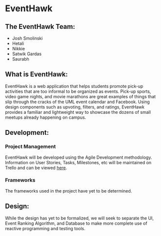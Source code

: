 # EventHawk

## The EventHawk Team:
* Josh Smolinski
* Hetali
* Nikkie
* Satwik Gardas
* Saurabh

## What is EventHawk:

EventHawk is a web application that helps students promote pick-up activities that are too informal to be organized as events. Pick-up sports, video game nights, and movie marathons are great examples of things that slip through the cracks of the UML event calendar and Facebook. Using design components such as upvoting, filters, and ratings, EventHawk provides a familiar and lightweight way to showcase the dozens of small meetups already happening on campus.

## Development:

### Project Management

EventHawk will be developed using the Agile Development methodology. Information on User Stories, Tasks, Milestones, etc will be maintained on Trello and can be viewed [here](https://trello.com/b/2QY2nsVj/eventhawk). 

### Frameworks

The frameworks used in the project have yet to be determined.

## Design:

While the design has yet to be formalized, we will seek to separate the UI, Event Ranking Algorithm, and Database to make more complete use of reactive programming and testing tools.
